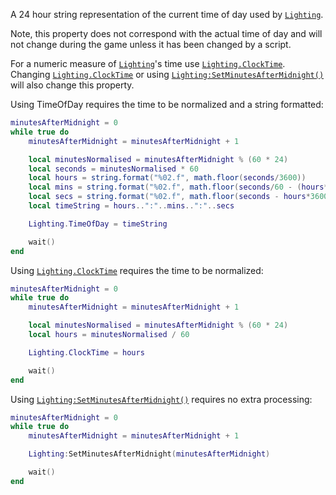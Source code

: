 A 24 hour string representation of the current time of day used by
[`Lighting`](https://create.roblox.com/docs/reference/engine/classes/Lighting).

Note, this property does not correspond with the actual time of day and
will not change during the game unless it has been changed by a script.

For a numeric measure of [`Lighting`](https://create.roblox.com/docs/reference/engine/classes/Lighting)'s time use
[`Lighting.ClockTime`](https://create.roblox.com/docs/reference/engine/classes/Lighting#ClockTime). Changing [`Lighting.ClockTime`](https://create.roblox.com/docs/reference/engine/classes/Lighting#ClockTime) or using
[`Lighting:SetMinutesAfterMidnight()`](https://create.roblox.com/docs/reference/engine/classes/Lighting#SetMinutesAfterMidnight) will also change this property.

Using TimeOfDay requires the time to be normalized and a string formatted:
```lua
minutesAfterMidnight = 0
while true do
	minutesAfterMidnight = minutesAfterMidnight + 1

	local minutesNormalised = minutesAfterMidnight % (60 * 24)
	local seconds = minutesNormalised * 60
	local hours = string.format("%02.f", math.floor(seconds/3600))
	local mins = string.format("%02.f", math.floor(seconds/60 - (hours*60)))
	local secs = string.format("%02.f", math.floor(seconds - hours*3600 - mins *60))
	local timeString = hours..":"..mins..":"..secs

	Lighting.TimeOfDay = timeString

	wait()
end
```

Using [`Lighting.ClockTime`](https://create.roblox.com/docs/reference/engine/classes/Lighting#ClockTime) requires the time to be normalized:
```lua
minutesAfterMidnight = 0
while true do
	minutesAfterMidnight = minutesAfterMidnight + 1

	local minutesNormalised = minutesAfterMidnight % (60 * 24)
	local hours = minutesNormalised / 60

	Lighting.ClockTime = hours

	wait()
end
```

Using [`Lighting:SetMinutesAfterMidnight()`](https://create.roblox.com/docs/reference/engine/classes/Lighting#SetMinutesAfterMidnight) requires no extra
processing:
```lua
minutesAfterMidnight = 0
while true do
	minutesAfterMidnight = minutesAfterMidnight + 1

	Lighting:SetMinutesAfterMidnight(minutesAfterMidnight)

	wait()
end
```